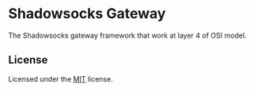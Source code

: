 # Shadowsocks Gateway

The Shadowsocks gateway framework that work at layer 4 of OSI model.

## License

Licensed under the [MIT](LICENSE) license.
